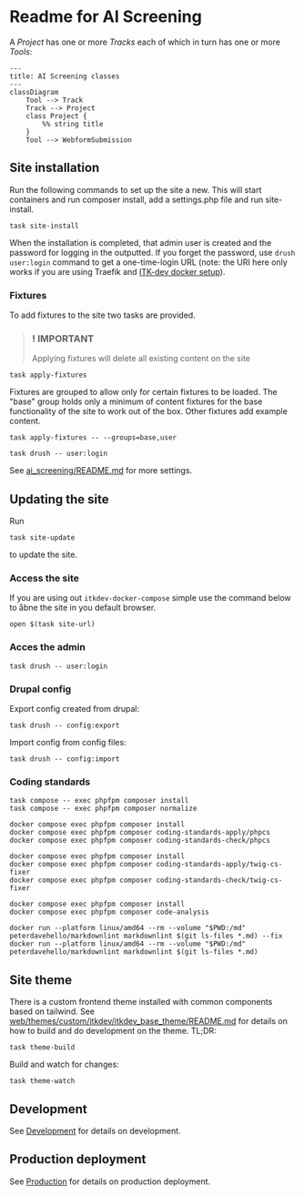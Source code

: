 # Readme for AI Screening

A _Project_ has one or more _Tracks_ each of which in turn has one or more _Tools_:

``` mermaid
---
title: AI Screening classes
---
classDiagram
    Tool --> Track
    Track --> Project
    class Project {
        %% string title
    }
    Tool --> WebformSubmission
```

## Site installation

Run the following commands to set up the site a new. This will start containers
and run composer install, add a settings.php file and run site-install.

```shell name="site-up"
task site-install
```

When the installation is completed, that admin user is created and the password for logging in the outputted. If you
forget the password, use `drush user:login` command to get a one-time-login URL (note: the URI here only works if
you are using Traefik and [ITK-dev docker setup](https://github.com/itk-dev/devops_itkdev-docker)).

### Fixtures

To add fixtures to the site two tasks are provided.

> ### ! IMPORTANT
>
> Applying fixtures will delete all existing content on the site

```shell name="fixtures"
task apply-fixtures
```

Fixtures are grouped to allow only for certain fixtures to be loaded. The "base"
group holds only a minimum of content fixtures for the base functionality of the
site to work out of the box. Other fixtures add example content.

```shell name="fixtures-groups"
task apply-fixtures -- --groups=base,user
```

```shell name="site-login"
task drush -- user:login
```

See [ai_screening/README.md](web/modules/custom/ai_screening/README.md) for more settings.

## Updating the site

Run

``` shell name="site-update"
task site-update
```

to update the site.

### Access the site

If you are using out `itkdev-docker-compose` simple use the command below to åbne the site in you default browser.

```shell name="site-open"
open $(task site-url)
```

### Acces the admin

```shell name="site-open-admin"
task drush -- user:login
```

### Drupal config

Export config created from drupal:

```shell
task drush -- config:export
```

Import config from config files:

```shell
task drush -- config:import
```

### Coding standards

```shell name=coding-standards-composer
task compose -- exec phpfpm composer install
task compose -- exec phpfpm composer normalize
```

```shell name=coding-standards-php
docker compose exec phpfpm composer install
docker compose exec phpfpm composer coding-standards-apply/phpcs
docker compose exec phpfpm composer coding-standards-check/phpcs
```

```shell name=coding-standards-twig
docker compose exec phpfpm composer install
docker compose exec phpfpm composer coding-standards-apply/twig-cs-fixer
docker compose exec phpfpm composer coding-standards-check/twig-cs-fixer
```

```shell name=code-analysis
docker compose exec phpfpm composer install
docker compose exec phpfpm composer code-analysis
```

```shell name=coding-standards-markdown
docker run --platform linux/amd64 --rm --volume "$PWD:/md" peterdavehello/markdownlint markdownlint $(git ls-files *.md) --fix
docker run --platform linux/amd64 --rm --volume "$PWD:/md" peterdavehello/markdownlint markdownlint $(git ls-files *.md)
```

## Site theme

There is a custom frontend theme installed with common components based on tailwind. See
[web/themes/custom/itkdev/itkdev_base_theme/README.md](web/themes/custom/itkdev/itkdev_base_theme/README.md) for details
on how to build and do development on the theme. TL;DR:

``` shell name="theme-build"
task theme-build
```

Build and watch for changes:

``` shell name="theme-watch"
task theme-watch
```

## Development

See [Development](docs/Development.md) for details on development.

## Production deployment

See [Production](docs/Production.md) for details on production deployment.
